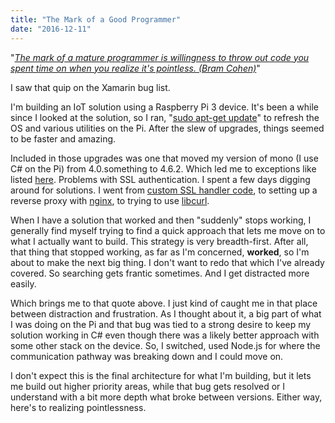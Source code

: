 ```yaml
---
title: "The Mark of a Good Programmer"
date: "2016-12-11"
---
```


"[_The mark of a mature programmer is willingness to throw out code you spent time on when you realize it's pointless. (Bram Cohen)_](https://bugzilla.xamarin.com/quips.cgi)"

I saw that quip on the Xamarin bug list.

I'm building an IoT solution using a Raspberry Pi 3 device. It's been a while since I looked at the solution, so I ran, "[sudo apt-get update](http://askubuntu.com/questions/222348/what-does-sudo-apt-get-update-do)" to refresh the OS and various utilities on the Pi. After the slew of upgrades, things seemed to be faster and amazing.

Included in those upgrades was one that moved my version of mono (I use C# on the Pi) from 4.0.something to 4.6.2. Which led me to exceptions like listed [here](https://bugzilla.xamarin.com/show_bug.cgi?id=27169). Problems with SSL authentication. I spent a few days digging around for solutions. I went from [custom SSL handler code](http://stackoverflow.com/a/33391290/27483), to setting up a reverse proxy with [nginx](https://bugzilla.xamarin.com/show_bug.cgi?id=26658#c7), to trying to use [libcurl](https://github.com/masroore/CurlSharp).

When I have a solution that worked and then "suddenly" stops working, I generally find myself trying to find a quick approach that lets me move on to what I actually want to build. This strategy is very breadth-first. After all, that thing that stopped working, as far as I'm concerned, **worked**, so I'm about to make the next big thing. I don't want to redo that which I've already covered. So searching gets frantic sometimes. And I get distracted more easily.

Which brings me to that quote above. I just kind of caught me in that place between distraction and frustration. As I thought about it, a big part of what I was doing on the Pi and that bug was tied to a strong desire to keep my solution working in C# even though there was a likely better approach with some other stack on the device. So, I switched, used Node.js for where the communication pathway was breaking down and I could move on.

I don't expect this is the final architecture for what I'm building, but it lets me build out higher priority areas, while that bug gets resolved or I understand with a bit more depth what broke between versions. Either way, here's to realizing pointlessness.
